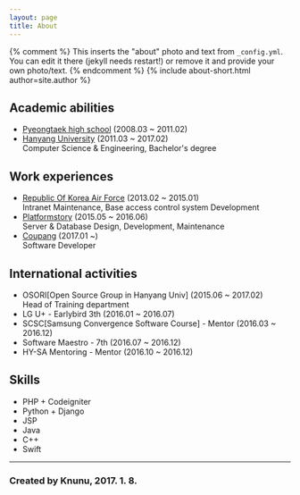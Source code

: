 ```yaml
---
layout: page
title: About
---
```


{% comment %}
  This inserts the "about" photo and text from `_config.yml`.
  You can edit it there (jekyll needs restart!) or remove it and provide your own photo/text.
{% endcomment %}
{% include about-short.html author=site.author %}

## Academic abilities

* [Pyeongtaek high school](http://www.pyeongtaek.hs.kr/smain.html) (2008.03 ~ 2011.02)
* [Hanyang University](http://www.hanyang.ac.kr/) (2011.03 ~ 2017.02)<br />
Computer Science & Engineering, Bachelor's degree

## Work experiences

* [Republic Of Korea Air Force](http://www.airforce.mil.kr:8081/user/indexMain.action?siteId=airforce) (2013.02 ~ 2015.01)<br />
Intranet Maintenance, Base access control system Development
* [Platformstory](http://platformstory.com/) (2015.05 ~ 2016.06)<br />
Server & Database Design, Development, Maintenance
* [Coupang](http://www.coupang.com/) (2017.01 ~)<br />
Software Developer

## International activities

* OSORI[Open Source Group in Hanyang Univ] (2015.06 ~ 2017.02)<br />
Head of Training department
* LG U+ - Earlybird 3th (2016.01 ~ 2016.07)
* SCSC[Samsung Convergence Software Course] - Mentor (2016.03 ~ 2016.12)
* Software Maestro - 7th (2016.07 ~ 2016.12)
* HY-SA Mentoring - Mentor (2016.10 ~ 2016.12)

## Skills

* PHP + Codeigniter
* Python + Django
* JSP
* Java
* C++
* Swift

------

### Created by Knunu, 2017. 1. 8.